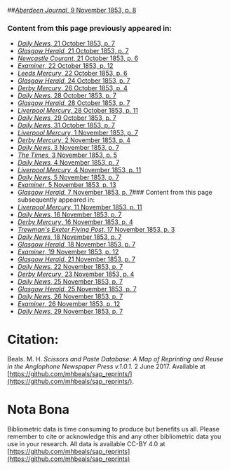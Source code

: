 ##[*Aberdeen Journal*, 9 November 1853, p. 8](https://mhbeals.github.io/sap_html/Aberdeen-Journal/Aberdeen-Journal-9-November-1853-p-8)

### Content from this page previously appeared in:
+ [*Daily News*, 21 October 1853, p. 7](https://mhbeals.github.io/sap_html/Daily-News/Daily-News-21-October-1853-p-7)
+ [*Glasgow Herald*, 21 October 1853, p. 7](https://mhbeals.github.io/sap_html/Glasgow-Herald/Glasgow-Herald-21-October-1853-p-7)
+ [*Newcastle Courant*, 21 October 1853, p. 6](https://mhbeals.github.io/sap_html/Newcastle-Courant/Newcastle-Courant-21-October-1853-p-6)
+ [*Examiner*, 22 October 1853, p. 12](https://mhbeals.github.io/sap_html/Examiner/Examiner-22-October-1853-p-12)
+ [*Leeds Mercury*, 22 October 1853, p. 6](https://mhbeals.github.io/sap_html/Leeds-Mercury/Leeds-Mercury-22-October-1853-p-6)
+ [*Glasgow Herald*, 24 October 1853, p. 7](https://mhbeals.github.io/sap_html/Glasgow-Herald/Glasgow-Herald-24-October-1853-p-7)
+ [*Derby Mercury*, 26 October 1853, p. 4](https://mhbeals.github.io/sap_html/Derby-Mercury/Derby-Mercury-26-October-1853-p-4)
+ [*Daily News*, 28 October 1853, p. 7](https://mhbeals.github.io/sap_html/Daily-News/Daily-News-28-October-1853-p-7)
+ [*Glasgow Herald*, 28 October 1853, p. 7](https://mhbeals.github.io/sap_html/Glasgow-Herald/Glasgow-Herald-28-October-1853-p-7)
+ [*Liverpool Mercury*, 28 October 1853, p. 11](https://mhbeals.github.io/sap_html/Liverpool-Mercury/Liverpool-Mercury-28-October-1853-p-11)
+ [*Daily News*, 29 October 1853, p. 7](https://mhbeals.github.io/sap_html/Daily-News/Daily-News-29-October-1853-p-7)
+ [*Daily News*, 31 October 1853, p. 7](https://mhbeals.github.io/sap_html/Daily-News/Daily-News-31-October-1853-p-7)
+ [*Liverpool Mercury*, 1 November 1853, p. 7](https://mhbeals.github.io/sap_html/Liverpool-Mercury/Liverpool-Mercury-1-November-1853-p-7)
+ [*Derby Mercury*, 2 November 1853, p. 4](https://mhbeals.github.io/sap_html/Derby-Mercury/Derby-Mercury-2-November-1853-p-4)
+ [*Daily News*, 3 November 1853, p. 7](https://mhbeals.github.io/sap_html/Daily-News/Daily-News-3-November-1853-p-7)
+ [*The Times*, 3 November 1853, p. 5](https://mhbeals.github.io/sap_html/The-Times/The-Times-3-November-1853-p-5)
+ [*Daily News*, 4 November 1853, p. 7](https://mhbeals.github.io/sap_html/Daily-News/Daily-News-4-November-1853-p-7)
+ [*Liverpool Mercury*, 4 November 1853, p. 11](https://mhbeals.github.io/sap_html/Liverpool-Mercury/Liverpool-Mercury-4-November-1853-p-11)
+ [*Daily News*, 5 November 1853, p. 7](https://mhbeals.github.io/sap_html/Daily-News/Daily-News-5-November-1853-p-7)
+ [*Examiner*, 5 November 1853, p. 13](https://mhbeals.github.io/sap_html/Examiner/Examiner-5-November-1853-p-13)
+ [*Glasgow Herald*, 7 November 1853, p. 7](https://mhbeals.github.io/sap_html/Glasgow-Herald/Glasgow-Herald-7-November-1853-p-7)### Content from this page subsequently appeared in:
+ [*Liverpool Mercury*, 11 November 1853, p. 11](https://mhbeals.github.io/sap_html/Liverpool-Mercury/Liverpool-Mercury-11-November-1853-p-11)
+ [*Daily News*, 16 November 1853, p. 7](https://mhbeals.github.io/sap_html/Daily-News/Daily-News-16-November-1853-p-7)
+ [*Derby Mercury*, 16 November 1853, p. 4](https://mhbeals.github.io/sap_html/Derby-Mercury/Derby-Mercury-16-November-1853-p-4)
+ [*Trewman's Exeter Flying Post*, 17 November 1853, p. 3](https://mhbeals.github.io/sap_html/Trewman's-Exeter-Flying-Post/Trewman's-Exeter-Flying-Post-17-November-1853-p-3)
+ [*Daily News*, 18 November 1853, p. 7](https://mhbeals.github.io/sap_html/Daily-News/Daily-News-18-November-1853-p-7)
+ [*Glasgow Herald*, 18 November 1853, p. 7](https://mhbeals.github.io/sap_html/Glasgow-Herald/Glasgow-Herald-18-November-1853-p-7)
+ [*Examiner*, 19 November 1853, p. 12](https://mhbeals.github.io/sap_html/Examiner/Examiner-19-November-1853-p-12)
+ [*Glasgow Herald*, 21 November 1853, p. 7](https://mhbeals.github.io/sap_html/Glasgow-Herald/Glasgow-Herald-21-November-1853-p-7)
+ [*Daily News*, 22 November 1853, p. 7](https://mhbeals.github.io/sap_html/Daily-News/Daily-News-22-November-1853-p-7)
+ [*Derby Mercury*, 23 November 1853, p. 4](https://mhbeals.github.io/sap_html/Derby-Mercury/Derby-Mercury-23-November-1853-p-4)
+ [*Daily News*, 25 November 1853, p. 7](https://mhbeals.github.io/sap_html/Daily-News/Daily-News-25-November-1853-p-7)
+ [*Glasgow Herald*, 25 November 1853, p. 7](https://mhbeals.github.io/sap_html/Glasgow-Herald/Glasgow-Herald-25-November-1853-p-7)
+ [*Daily News*, 26 November 1853, p. 7](https://mhbeals.github.io/sap_html/Daily-News/Daily-News-26-November-1853-p-7)
+ [*Examiner*, 26 November 1853, p. 12](https://mhbeals.github.io/sap_html/Examiner/Examiner-26-November-1853-p-12)
+ [*Daily News*, 29 November 1853, p. 7](https://mhbeals.github.io/sap_html/Daily-News/Daily-News-29-November-1853-p-7)
                    
# Citation: 

Beals. M. H. *Scissors and Paste Database: A Map of Reprinting and Reuse in the Anglophone Newspaper Press v.1.0.1.* 2 June 2017. Available at [https://github.com/mhbeals/sap_reprints/](https://github.com/mhbeals/sap_reprints/). 
                    
# Nota Bona

Bibliometric data is time consuming to produce but benefits us all. Please remember to cite or acknowledge this and any other bibliometric data you use in your research. All data is available CC-BY 4.0 at [https://github.com/mhbeals/sap_reprints](https://github.com/mhbeals/sap_reprints)